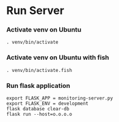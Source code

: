 # Run Server
### Activate venv on Ubuntu
```
. venv/bin/activate
```
### Activate venv on Ubuntu with fish
```
. venv/bin/activate.fish
```
### Run flask application
```
export FLASK_APP = monitoring-server.py
export FLASK_ENV = development
flask database clear-db
flask run --host=o.o.o.o
```
